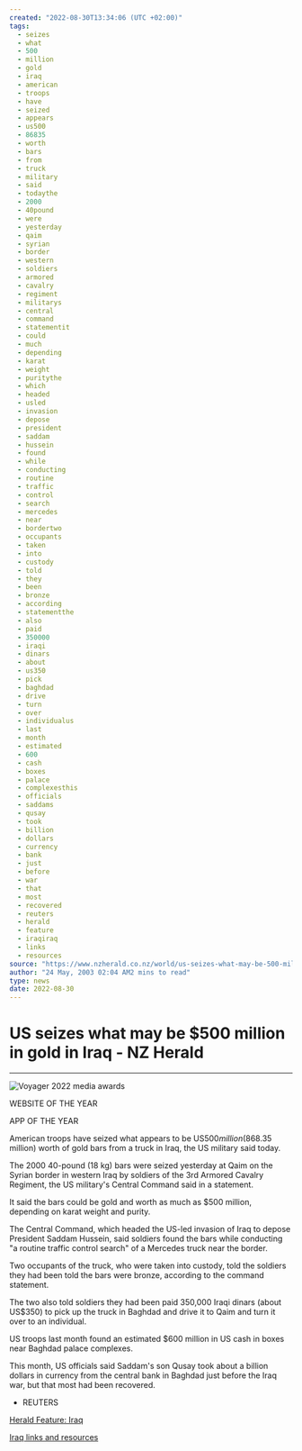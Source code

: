 ```yaml
---
created: "2022-08-30T13:34:06 (UTC +02:00)"
tags:
  - seizes
  - what
  - 500
  - million
  - gold
  - iraq
  - american
  - troops
  - have
  - seized
  - appears
  - us500
  - 86835
  - worth
  - bars
  - from
  - truck
  - military
  - said
  - todaythe
  - 2000
  - 40pound
  - were
  - yesterday
  - qaim
  - syrian
  - border
  - western
  - soldiers
  - armored
  - cavalry
  - regiment
  - militarys
  - central
  - command
  - statementit
  - could
  - much
  - depending
  - karat
  - weight
  - puritythe
  - which
  - headed
  - usled
  - invasion
  - depose
  - president
  - saddam
  - hussein
  - found
  - while
  - conducting
  - routine
  - traffic
  - control
  - search
  - mercedes
  - near
  - bordertwo
  - occupants
  - taken
  - into
  - custody
  - told
  - they
  - been
  - bronze
  - according
  - statementthe
  - also
  - paid
  - 350000
  - iraqi
  - dinars
  - about
  - us350
  - pick
  - baghdad
  - drive
  - turn
  - over
  - individualus
  - last
  - month
  - estimated
  - 600
  - cash
  - boxes
  - palace
  - complexesthis
  - officials
  - saddams
  - qusay
  - took
  - billion
  - dollars
  - currency
  - bank
  - just
  - before
  - war
  - that
  - most
  - recovered
  - reuters
  - herald
  - feature
  - iraqiraq
  - links
  - resources
source: "https://www.nzherald.co.nz/world/us-seizes-what-may-be-500-million-in-gold-in-iraq/F3FAD42RH7SPAGKNEO7QKGGGIQ/"
author: "24 May, 2003 02:04 AM2 mins to read"
type: news
date: 2022-08-30
---
```


# US seizes what may be $500 million in gold in Iraq - NZ Herald

---

![Voyager 2022 media awards](https://www.nzherald.co.nz/pf/resources/images/brands/voyager-logo.svg?d=385)

WEBSITE OF THE YEAR

APP OF THE YEAR

American troops have seized what appears to be US$500 million ($868.35 million) worth of gold bars from a truck in Iraq, the US military said today.

The 2000 40-pound (18 kg) bars were seized yesterday at Qaim on the Syrian border in western Iraq by soldiers of the 3rd Armored Cavalry Regiment, the US military's Central Command said in a statement.

It said the bars could be gold and worth as much as $500 million, depending on karat weight and purity.

The Central Command, which headed the US-led invasion of Iraq to depose President Saddam Hussein, said soldiers found the bars while conducting "a routine traffic control search" of a Mercedes truck near the border.

Two occupants of the truck, who were taken into custody, told the soldiers they had been told the bars were bronze, according to the command statement.

The two also told soldiers they had been paid 350,000 Iraqi dinars (about US$350) to pick up the truck in Baghdad and drive it to Qaim and turn it over to an individual.

US troops last month found an estimated $600 million in US cash in boxes near Baghdad palace complexes.

This month, US officials said Saddam's son Qusay took about a billion dollars in currency from the central bank in Baghdad just before the Iraq war, but that most had been recovered.

- REUTERS

[Herald Feature: Iraq](http://www.nzherald.co.nz/features/iraq/)

[Iraq links and resources](http://www.nzherald.co.nz/storydisplay.cfm?storyID=2351419&thesection=news&thesubsection=world&reportid=562588)
